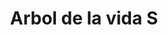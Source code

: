 ---
title: Arbol de la vida S
date: 
draft: false

# descripcion
description : Pulsera en plata 925 de largo regulable.

materials: Plata 925

color: 

dimensions: Largo 18 regulable a 20

code: 03-09-0858

type: "Pulseras"

categories: []

price: $7.010,00

price_eftvo: $5.960,00

# Images
# first image will be shown in the product page
images:
  # - image: "images/path_to_image"
  # La ubicacion de las imagenes es imagenes/Pulseras/Pulseras.Plata/03-09-0858-arbol-de-la-vida-s
  - image: "./images/pulseras/plata/03-09-0858-arbol-de-la-vida-s.jpg"
---
